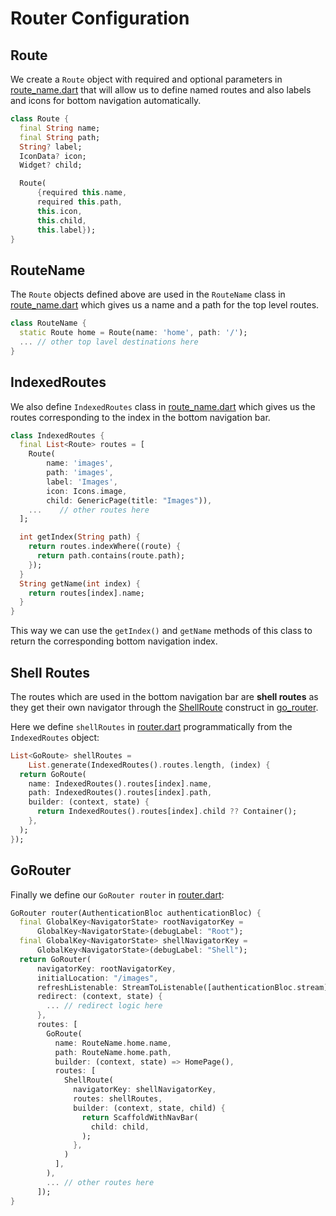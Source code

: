# Router Configuration

## Route
We create a `Route` object with required and optional parameters in [route_name.dart](/lib/navigation/route_name.dart) that will allow us to define named routes and also labels and icons for bottom navigation automatically.
```dart
class Route {
  final String name;
  final String path;
  String? label;
  IconData? icon;
  Widget? child;

  Route(
      {required this.name,
      required this.path,
      this.icon,
      this.child,
      this.label});
}
```

## RouteName
The `Route` objects defined above are used in the `RouteName` class in [route_name.dart](/lib/navigation/route_name.dart) which gives us a name and a path for the top level routes.

```dart
class RouteName {
  static Route home = Route(name: 'home', path: '/');
  ... // other top lavel destinations here
}
```
## IndexedRoutes
We also define `IndexedRoutes` class in [route_name.dart](/lib/navigation/route_name.dart) which gives us the routes corresponding to the index in the bottom navigation bar. 
```dart
class IndexedRoutes {
  final List<Route> routes = [
    Route(
        name: 'images',
        path: 'images',
        label: 'Images',
        icon: Icons.image,
        child: GenericPage(title: "Images")),
    ...    // other routes here
  ];

  int getIndex(String path) {
    return routes.indexWhere((route) {
      return path.contains(route.path);
    });
  }
  String getName(int index) {
    return routes[index].name;
  }
}
```
This way we can use the `getIndex()` and `getName` methods of this class to return the corresponding bottom navigation index.

## Shell Routes
The routes which are used in the bottom navigation bar are **shell routes** as they get their own navigator through the [ShellRoute](https://pub.dev/documentation/go_router/latest/go_router/ShellRoute-class.html) construct in [go_router](https://pub.dev/packages/go_router).

Here we define `shellRoutes` in [router.dart](/lib/navigation/router.dart) programmatically from the `IndexedRoutes` object:
```dart
List<GoRoute> shellRoutes =
    List.generate(IndexedRoutes().routes.length, (index) {
  return GoRoute(
    name: IndexedRoutes().routes[index].name,
    path: IndexedRoutes().routes[index].path,
    builder: (context, state) {
      return IndexedRoutes().routes[index].child ?? Container();
    },
  );
});
```

## GoRouter

Finally we define our `GoRouter router` in [router.dart](/lib/navigation/router.dart):
```dart
GoRouter router(AuthenticationBloc authenticationBloc) {
  final GlobalKey<NavigatorState> rootNavigatorKey =
      GlobalKey<NavigatorState>(debugLabel: "Root");
  final GlobalKey<NavigatorState> shellNavigatorKey =
      GlobalKey<NavigatorState>(debugLabel: "Shell");
  return GoRouter(
      navigatorKey: rootNavigatorKey,
      initialLocation: "/images",
      refreshListenable: StreamToListenable([authenticationBloc.stream]),
      redirect: (context, state) {
        ... // redirect logic here
      },
      routes: [
        GoRoute(
          name: RouteName.home.name,
          path: RouteName.home.path,
          builder: (context, state) => HomePage(),
          routes: [
            ShellRoute(
              navigatorKey: shellNavigatorKey,
              routes: shellRoutes,
              builder: (context, state, child) {
                return ScaffoldWithNavBar(
                  child: child,
                );
              },
            )
          ],
        ),
        ... // other routes here
      ]);
}
```



